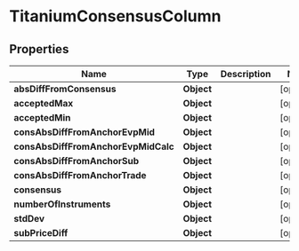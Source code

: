 

# TitaniumConsensusColumn


## Properties

| Name | Type | Description | Notes |
|------------ | ------------- | ------------- | -------------|
|**absDiffFromConsensus** | **Object** |  |  [optional] |
|**acceptedMax** | **Object** |  |  [optional] |
|**acceptedMin** | **Object** |  |  [optional] |
|**consAbsDiffFromAnchorEvpMid** | **Object** |  |  [optional] |
|**consAbsDiffFromAnchorEvpMidCalc** | **Object** |  |  [optional] |
|**consAbsDiffFromAnchorSub** | **Object** |  |  [optional] |
|**consAbsDiffFromAnchorTrade** | **Object** |  |  [optional] |
|**consensus** | **Object** |  |  [optional] |
|**numberOfInstruments** | **Object** |  |  [optional] |
|**stdDev** | **Object** |  |  [optional] |
|**subPriceDiff** | **Object** |  |  [optional] |



